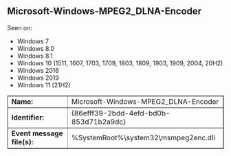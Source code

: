 ## Microsoft-Windows-MPEG2_DLNA-Encoder

Seen on:
* Windows 7
* Windows 8.0
* Windows 8.1
* Windows 10 (1511, 1607, 1703, 1709, 1803, 1809, 1903, 1909, 2004, 20H2)
* Windows 2016
* Windows 2019
* Windows 11 (21H2)

<table border="1" class="docutils">
  <tbody>
    <tr>
      <td><b>Name:</b></td>
      <td>Microsoft-Windows-MPEG2_DLNA-Encoder</td>
    </tr>
    <tr>
      <td><b>Identifier:</b></td>
      <td>{86efff39-2bdd-4efd-bd0b-853d71b2a9dc}</td>
    </tr>
    <tr>
      <td><b>Event message file(s):</b></td>
      <td>%SystemRoot%\system32\msmpeg2enc.dll</td>
    </tr>
  </tbody>
</table>

&nbsp;

